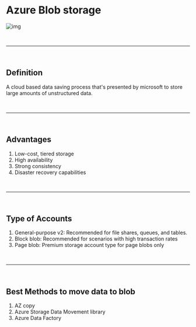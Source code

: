# Azure Blob storage

![img](https://miro.medium.com/max/1004/0*PYSS__o2sYQBYgKd.png)

<br><hr><br>
## Definition

A cloud based data saving process that's presented by microsoft to store large amounts of unstructured data.

<br><hr><br>
## Advantages

1. Low-cost, tiered storage
2. High availability
3. Strong consistency
4. Disaster recovery capabilities



<br><hr><br>
## Type of Accounts

1. General-purpose v2: Recommended for file shares, queues, and tables.
2. Block blob: Recommended for scenarios with high transaction rates
3. Page blob: Premium storage account type for page blobs only


<br><hr><br>
## Best Methods to move data to blob

1. AZ copy
2. Azure Storage Data Movement library
3. Azure Data Factory

